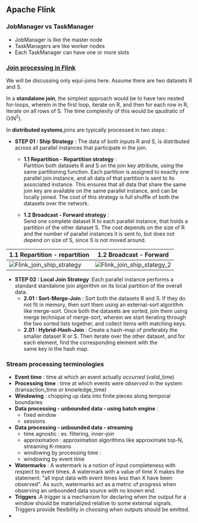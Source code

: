 ## Apache Flink 

### JobManager vs TaskManager   
  * JobManager is like the master node
  * TaskManagers are like worker nodes
  * Each TaskManager can have one or more slots

### [Join processing in Flink](https://flink.apache.org/news/2015/03/13/peeking-into-Apache-Flinks-Engine-Room.html)
We will be discussing only equi-joins here. Assume there are two datasets R and S.    

In a **standalone join**, the simplest approach would be to have two nested for-loops, wherein in the first loop, iterate on R, and then for each row in R, iterate on all rows of S. The time complexity of this would be qaudratic of O(N<sup>2</sup>).

In **distributed systems**,joins are typically processed in two steps :   
* **STEP 01 : Ship Strategy** : The data of both inputs R and S, is distributed across all parallel instances that participate in the join.   
  * **1.1 Repartition - Repartition strategy** :    
  Partition both datasets R and S on the join key attribute, using the same partitioning function. Each partition is assigned to exactly one parallel join instance, and all data of that partition is sent to its associated instance. This ensures that all data that share the same join key are available on the same parallel instance, and can be locally joined. The cost of this strategy is full shuffle of both the datasets over the network.
  
     


  * **1.2 Broadcast - Forward strategy** :    
  Send one complete dataset R to each parallel instance, that holds a partition of the other dataset S. The cost depends on the size of R and the number of parallel instances it is sent to, but does not depend on size of S, since S is not moved around.
  
 | 1.1 Repartition - repartition | 1.2 Broadcast - Forward |
 |--------------------------|----------------------|
 |![Flink_join_ship_strategy](https://user-images.githubusercontent.com/13499858/140602655-93dee41a-3814-4617-969e-52afa4ebc9e1.png)|![Flink_join_ship_stategy_2](https://user-images.githubusercontent.com/13499858/140602880-c6393d32-692d-4b7b-bf1d-2bd393015036.png)|
* **STEP 02 : Local Join Strategy** :Each parallel instance performs a standard standalone join algorithm on its local partition of the overall data.
  * **2.01 : Sort-Merge-Join** : 
   Sort both the datasets R and S. If they do not fit in memory, then sort them using an external-sort algorithm like merge-sort. Once both the datasets are sorted, 
   join them using merge technique of merge-sort, wherein we start iterating through the two sorted lists together, and collect items with matching keys.
  * **2.01 : Hybrid-Hash-Join** :
   Create a hash-map of preferably the smaller dataset R or S. Then iterate over the other dataset, and for each element, find the corresponding element with the     
   same key in the hash map.

### Stream processing terminologies
 * **Event time** : time at which an event actually <i>occurred</i> (valid_time)
 * **Processing time** : time at which events were <i>observed</i> in the system (transaction_time or knowledge_time)
 * **Windowing** : chopping up data into finite pieces along temporal boundaries
 * **Data processing - unbounded data - using batch engine** :
   * fixed window
   * sessions
 * **Data processing - unbounded data - streaming**
   * time agnostic : ex. filtering, inner-join
   * approximation : approximation algorithms like approximate top-N, streaming K-means
   * windowing by processing time : 
   * windowing by event time
 * **Watermarks** : A watermark is a notion of input completeness with respect to event times. A watermark with a value of time X makes the statement: "all input data with event times less than X have been observed". As such, watermarks act as a metric of progress when observing an unbounded data source with no known end.   
 * **Triggers** :A trigger is a mechanism for declaring when the output for a window should be materialized relative to some external signals. Triggers provide flexibility in choosing when outputs should be emitted.
 * 
